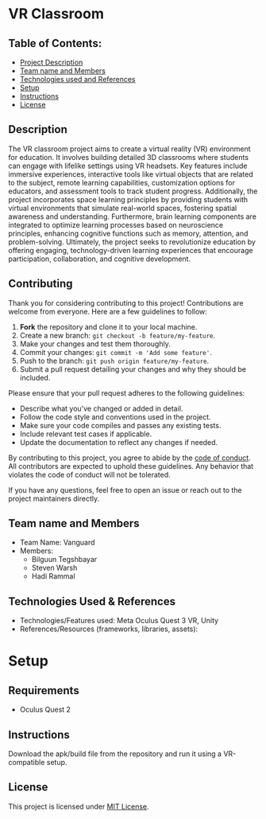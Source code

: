 # VR Classroom

## Table of Contents:
- [Project Description](#description)
- [Team name and Members](#team-name-and-members)
- [Technologies used and References](#technologies-used--references)
- [Setup](#setup)
- [Instructions](#instructions)
- [License](#license)

## Description
  The VR classroom project aims to create a virtual reality (VR) environment for education. It involves building detailed 3D classrooms where
  students can engage with lifelike settings using VR headsets. Key features include immersive experiences, interactive tools like virtual
  objects that are related to the subject, remote learning capabilities, customization options for educators, and assessment tools to track
  student progress. Additionally, the project incorporates space learning principles by providing students with virtual environments that
  simulate real-world spaces, fostering spatial awareness and understanding. Furthermore, brain learning components are integrated to
  optimize learning processes based on neuroscience principles, enhancing cognitive functions such as memory, attention, and problem-solving.
  Ultimately, the project seeks to revolutionize education by offering engaging, technology-driven learning experiences that encourage
  participation, collaboration, and cognitive development.

## Contributing

Thank you for considering contributing to this project! Contributions are welcome from everyone. Here are a few guidelines to follow:

1. **Fork** the repository and clone it to your local machine.
2. Create a new branch: `git checkout -b feature/my-feature`.
3. Make your changes and test them thoroughly.
4. Commit your changes: `git commit -m 'Add some feature'`.
5. Push to the branch: `git push origin feature/my-feature`.
6. Submit a pull request detailing your changes and why they should be included.

Please ensure that your pull request adheres to the following guidelines:

- Describe what you've changed or added in detail.
- Follow the code style and conventions used in the project.
- Make sure your code compiles and passes any existing tests.
- Include relevant test cases if applicable.
- Update the documentation to reflect any changes if needed.

By contributing to this project, you agree to abide by the [code of conduct](CODE_OF_CONDUCT.md). All contributors are expected to uphold these guidelines. Any behavior that violates the code of conduct will not be tolerated.

If you have any questions, feel free to open an issue or reach out to the project maintainers directly.


## Team name and Members
- Team Name: Vanguard
- Members:
    - Bilguun Tegshbayar
    - Steven Warsh
    - Hadi Rammal

## Technologies Used & References
- Technologies/Features used: Meta Oculus Quest 3 VR, Unity
- References/Resources (frameworks, libraries, assets): 

# Setup
## Requirements 
- Oculus Quest 2

## Instructions
Download the apk/build file from the repository and run it using a VR-compatible setup.
## License
This project is licensed under [MIT License](LICENSE).
